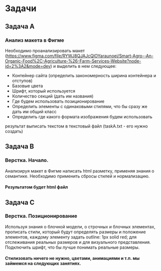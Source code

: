 # Задачи
## Задача А
### Анализ макета в Фигме
Необходимо проанализировать макет (https://www.figma.com/file/RYWJ8QJAJcQlOYaraunoei/Smart-Agro--An-Organic-Food%2C-Agriculture-%26-Farm-Services-Website?node-id=2%3A2&mode=dev) и выделить в нем следующее:
* Контейнер сайта (определить закономерность ширина контейнера и отступов)
* Базовые цвета
* Шрифт, который используется
* Количество секций (дать им названия)
* Где будем использовать позиционирование
* Определить элементы с одинаковыми стилями, что бы сразу же дать им общий класс
* Определить где какого формата изображения будем использовать

результат выписать текстом в текстовый файл (taskA.txt - его нужно создать)

## Задача В
### Верстка. Начало.
Анализируя макет в Фигме написать html разметку, применяя знания о семантике. Необходимо применить сбросы стилей и нормализацию.
#### Результатом будет html файл

## Задача С
###  Верстка. Позиционирование
Используя знания о блочной модели, о строчных и блочных элементах, прописать стили, который будут определять размеры и положение элементов, каждому элементу задать outline: 1px solid red; для отслеживания реальных размеров и для визуального представления. Подключить шрифт, что бы лучше понимать реальные размеры.
#### Стилизовать ничего не нужно, цветами, анимациями и т.п. мы займемся на следующих занятиях.



